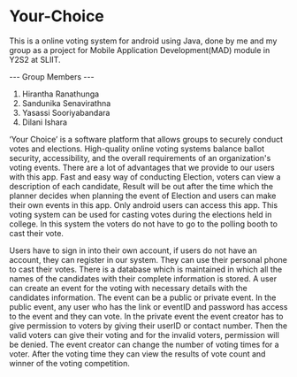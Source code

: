 # Your-Choice

This is a online voting system for android using Java, done by me and my group as a project for Mobile Application Development(MAD) module in Y2S2 at SLIIT. 

--- Group Members ---
1. Hirantha Ranathunga
2. Sandunika Senavirathna
3. Yasassi Sooriyabandara
4. Dilani Ishara

‘Your Choice’ is a software platform that allows groups to securely conduct votes and elections. High-quality online voting systems balance ballot security, accessibility, and the overall requirements of an organization's voting events. There are a lot of advantages that we provide to our users with this app. Fast and easy way of conducting Election, voters can view a description of each candidate, Result will be out after the time which the planner decides when planning the event of Election and users can make their own events in this app. Only android users can access this app. This voting system can be used for casting votes during the elections held in college. In this system the voters do not have to go to the polling booth to cast their vote. 

Users have to sign in into their own account, if users do not have an account, they can register in our system. They can use their personal phone to cast their votes. There is a database which is maintained in which all the names of the candidates with their complete information is stored. A user can create an event for the voting with necessary details with the candidates information. The event can be a public or private event. In the public event, any user who has the link or eventID and password has access to the event and they can vote. In the private event the event creator has to give permission to voters by giving their userID or contact number. Then the valid voters can give their voting and for the invalid voters, permission will be denied. The event creator can change the number of voting times for a voter. After the voting time they can view the results of vote count and winner of the voting competition.
